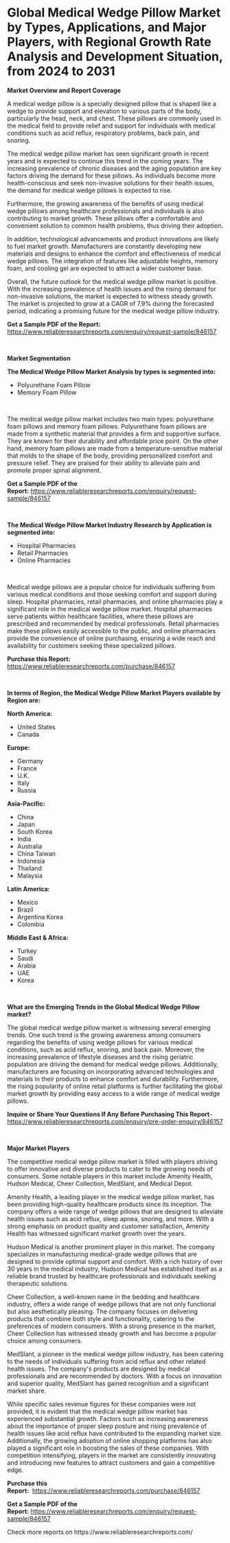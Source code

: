 <p><h1>Global Medical Wedge Pillow Market by Types, Applications, and Major Players, with Regional Growth Rate Analysis and Development Situation, from 2024 to 2031</h1></p><p><strong>Market Overview and Report Coverage</strong></p>
<p><p>A medical wedge pillow is a specially designed pillow that is shaped like a wedge to provide support and elevation to various parts of the body, particularly the head, neck, and chest. These pillows are commonly used in the medical field to provide relief and support for individuals with medical conditions such as acid reflux, respiratory problems, back pain, and snoring.</p><p>The medical wedge pillow market has seen significant growth in recent years and is expected to continue this trend in the coming years. The increasing prevalence of chronic diseases and the aging population are key factors driving the demand for these pillows. As individuals become more health-conscious and seek non-invasive solutions for their health issues, the demand for medical wedge pillows is expected to rise.</p><p>Furthermore, the growing awareness of the benefits of using medical wedge pillows among healthcare professionals and individuals is also contributing to market growth. These pillows offer a comfortable and convenient solution to common health problems, thus driving their adoption.</p><p>In addition, technological advancements and product innovations are likely to fuel market growth. Manufacturers are constantly developing new materials and designs to enhance the comfort and effectiveness of medical wedge pillows. The integration of features like adjustable heights, memory foam, and cooling gel are expected to attract a wider customer base.</p><p>Overall, the future outlook for the medical wedge pillow market is positive. With the increasing prevalence of health issues and the rising demand for non-invasive solutions, the market is expected to witness steady growth. The market is projected to grow at a CAGR of 7.9% during the forecasted period, indicating a promising future for the medical wedge pillow industry.</p></p>
<p><strong>Get a Sample PDF of the Report:</strong> <a href="https://www.reliableresearchreports.com/enquiry/request-sample/846157">https://www.reliableresearchreports.com/enquiry/request-sample/846157</a></p>
<p>&nbsp;</p>
<p><strong>Market Segmentation</strong></p>
<p><strong>The Medical Wedge Pillow Market Analysis by types is segmented into:</strong></p>
<p><ul><li>Polyurethane Foam Pillow</li><li>Memory Foam Pillow</li></ul></p>
<p>&nbsp;</p>
<p><p>The medical wedge pillow market includes two main types: polyurethane foam pillows and memory foam pillows. Polyurethane foam pillows are made from a synthetic material that provides a firm and supportive surface. They are known for their durability and affordable price point. On the other hand, memory foam pillows are made from a temperature-sensitive material that molds to the shape of the body, providing personalized comfort and pressure relief. They are praised for their ability to alleviate pain and promote proper spinal alignment.</p></p>
<p><strong>Get a Sample PDF of the Report:</strong>&nbsp;<a href="https://www.reliableresearchreports.com/enquiry/request-sample/846157">https://www.reliableresearchreports.com/enquiry/request-sample/846157</a></p>
<p>&nbsp;</p>
<p><strong>The Medical Wedge Pillow Market Industry Research by Application is segmented into:</strong></p>
<p><ul><li>Hospital Pharmacies</li><li>Retail Pharmacies</li><li>Online Pharmacies</li></ul></p>
<p>&nbsp;</p>
<p><p>Medical wedge pillows are a popular choice for individuals suffering from various medical conditions and those seeking comfort and support during sleep. Hospital pharmacies, retail pharmacies, and online pharmacies play a significant role in the medical wedge pillow market. Hospital pharmacies serve patients within healthcare facilities, where these pillows are prescribed and recommended by medical professionals. Retail pharmacies make these pillows easily accessible to the public, and online pharmacies provide the convenience of online purchasing, ensuring a wide reach and availability for customers seeking these specialized pillows.</p></p>
<p><strong>Purchase this Report:</strong>&nbsp; <a href="https://www.reliableresearchreports.com/purchase/846157">https://www.reliableresearchreports.com/purchase/846157</a></p>
<p>&nbsp;</p>
<p><strong>In terms of Region, the Medical Wedge Pillow Market Players available by Region are:</strong></p>
<p>
    <p> <strong> North America: </strong>
        <ul>
            <li>United States</li>
            <li>Canada</li>
        </ul>
        </p> 
    <p> <strong> Europe: </strong>
        <ul>
            <li>Germany</li>
            <li>France</li>
            <li>U.K.</li>
            <li>Italy</li>
            <li>Russia</li>
        </ul>
        </p> 
    <p> <strong> Asia-Pacific: </strong>
        <ul>
            <li>China</li>
            <li>Japan</li>
            <li>South Korea</li>
            <li>India</li>
            <li>Australia</li>
            <li>China Taiwan</li>
            <li>Indonesia</li>
            <li>Thailand</li>
            <li>Malaysia</li>
        </ul>
        </p> 
    <p> <strong> Latin America: </strong>
        <ul>
            <li>Mexico</li>
            <li>Brazil</li>
            <li>Argentina Korea</li>
            <li>Colombia</li>
        </ul>
        </p> 
    <p> <strong> Middle East & Africa: </strong>
        <ul>
            <li>Turkey</li>
            <li>Saudi</li>
            <li>Arabia</li>
            <li>UAE</li>
            <li>Korea</li>
        </ul>
    </p>
    </p>
<p>&nbsp;</p>
<p><strong>What are the Emerging Trends in the Global Medical Wedge Pillow market?</strong></p>
<p><p>The global medical wedge pillow market is witnessing several emerging trends. One such trend is the growing awareness among consumers regarding the benefits of using wedge pillows for various medical conditions, such as acid reflux, snoring, and back pain. Moreover, the increasing prevalence of lifestyle diseases and the rising geriatric population are driving the demand for medical wedge pillows. Additionally, manufacturers are focusing on incorporating advanced technologies and materials in their products to enhance comfort and durability. Furthermore, the rising popularity of online retail platforms is further facilitating the global market growth by providing easy access to a wide range of medical wedge pillows.</p></p>
<p><strong>Inquire or Share Your Questions If Any Before Purchasing This Report</strong>- <a href="https://www.reliableresearchreports.com/enquiry/pre-order-enquiry/846157">https://www.reliableresearchreports.com/enquiry/pre-order-enquiry/846157</a></p>
<p>&nbsp;</p>
<p><strong>Major Market Players</strong></p>
<p><p>The competitive medical wedge pillow market is filled with players striving to offer innovative and diverse products to cater to the growing needs of consumers. Some notable players in this market include Amenity Health, Hudson Medical, Cheer Collection, MedSlant, and Medical Depot.</p><p>Amenity Health, a leading player in the medical wedge pillow market, has been providing high-quality healthcare products since its inception. The company offers a wide range of wedge pillows that are designed to alleviate health issues such as acid reflux, sleep apnea, snoring, and more. With a strong emphasis on product quality and customer satisfaction, Amenity Health has witnessed significant market growth over the years.</p><p>Hudson Medical is another prominent player in this market. The company specializes in manufacturing medical-grade wedge pillows that are designed to provide optimal support and comfort. With a rich history of over 30 years in the medical industry, Hudson Medical has established itself as a reliable brand trusted by healthcare professionals and individuals seeking therapeutic solutions.</p><p>Cheer Collection, a well-known name in the bedding and healthcare industry, offers a wide range of wedge pillows that are not only functional but also aesthetically pleasing. The company focuses on delivering products that combine both style and functionality, catering to the preferences of modern consumers. With a strong presence in the market, Cheer Collection has witnessed steady growth and has become a popular choice among consumers.</p><p>MedSlant, a pioneer in the medical wedge pillow industry, has been catering to the needs of individuals suffering from acid reflux and other related health issues. The company's products are designed by medical professionals and are recommended by doctors. With a focus on innovation and superior quality, MedSlant has gained recognition and a significant market share.</p><p>While specific sales revenue figures for these companies were not provided, it is evident that the medical wedge pillow market has experienced substantial growth. Factors such as increasing awareness about the importance of proper sleep posture and rising prevalence of health issues like acid reflux have contributed to the expanding market size. Additionally, the growing adoption of online shopping platforms has also played a significant role in boosting the sales of these companies. With competition intensifying, players in the market are consistently innovating and introducing new features to attract customers and gain a competitive edge.</p></p>
<p><strong>Purchase this Report:</strong>&nbsp;&nbsp;<a href="https://www.reliableresearchreports.com/purchase/846157">https://www.reliableresearchreports.com/purchase/846157</a></p>
<p></p>
<p><strong>Get a Sample PDF of the Report:</strong>&nbsp;<a href="https://www.reliableresearchreports.com/enquiry/request-sample/846157">https://www.reliableresearchreports.com/enquiry/request-sample/846157</a></p>
<p>Check more reports on https://www.reliableresearchreports.com/</p>